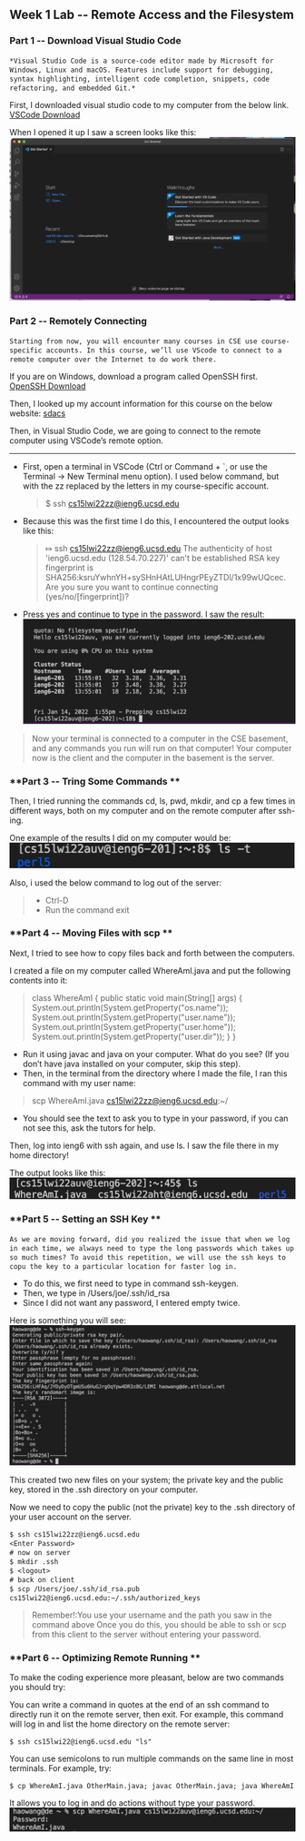 ## **Week 1 Lab -- Remote Access and the Filesystem**

### **Part 1 -- Download Visual Studio Code**

```
*Visual Studio Code is a source-code editor made by Microsoft for Windows, Linux and macOS. Features include support for debugging, syntax highlighting, intelligent code completion, snippets, code refactoring, and embedded Git.*
```

First, I downloaded visual studio code to my computer from the below link.
[VSCode Download](https://code.visualstudio.com/download)

When I opened it up I saw a screen looks like this: 
![VScode](VScode.png)

### **Part 2 -- Remotely Connecting**
```
Starting from now, you will encounter many courses in CSE use course-specific accounts. In this course, we’ll use VScode to connect to a remote computer over the Internet to do work there.
```

If you are on Windows, download a program called OpenSSH first. [OpenSSH Download](https://www.openssh.com)

Then, I looked up my account information for this course on the below website: 
[sdacs](https://sdacs.ucsd.edu/~icc/index.php)

Then, in Visual Studio Code, we are going to connect to the remote computer using VSCode’s remote option.

---

* First, open a terminal in VSCode (Ctrl or Command + `, or use the Terminal → New Terminal menu option). I used below command, but with the zz replaced by the letters in my course-specific account.
   > $ ssh cs15lwi22zz@ieng6.ucsd.edu

* Because this was the first time I do this, I encountered the output looks like this: 
  > ⤇ ssh cs15lwi22zz@ieng6.ucsd.edu The authenticity of host 'ieng6.ucsd.edu (128.54.70.227)' can't be established RSA key fingerprint is SHA256:ksruYwhnYH+sySHnHAtLUHngrPEyZTDl/1x99wUQcec. Are you sure you want to continue connecting (yes/no/[fingerprint])? 

* Press yes and continue to type in the password. I saw the result:
![sshlogin](2sshlogin.png)
 
>Now your terminal is connected to a computer in the CSE basement, and any commands you run will run on that computer! Your computer now is the client and the computer in the basement is the server.

### **Part 3 -- Tring Some Commands **

Then, I tried running the commands cd, ls, pwd, mkdir, and cp a few times in different ways, both on my computer and on the remote computer after ssh-ing. 

One example of the results I did on my computer would be: 
![Example Commands](3exampleCommand.png)

Also, i used the below command to log out of the server: 
> * Ctrl-D
> * Run the command exit

### **Part 4 -- Moving Files with scp **

Next, I tried to see how to copy files back and forth between the computers. 

I created a file on my computer called WhereAmI.java and put the following contents into it:

> class WhereAmI {
  public static void main(String[] args) {
    System.out.println(System.getProperty("os.name"));
    System.out.println(System.getProperty("user.name"));
    System.out.println(System.getProperty("user.home"));
    System.out.println(System.getProperty("user.dir"));
  }
}

* Run it using javac and java on your computer. What do you see? (If you don’t have java installed on your computer, skip this step).
* Then, in the terminal from the directory where I made the file, I ran this command with my user name:
> scp WhereAmI.java cs15lwi22zz@ieng6.ucsd.edu:~/
* You should see the text to ask you to type in your password, if you can not see this, ask the tutors for help.

Then, log into ieng6 with ssh again, and use ls. I saw the file there in my home directory! 

The output looks like this: 
![Result](4file.PNG)

### **Part 5 -- Setting an SSH Key **

```
As we are moving forward, did you realized the issue that when we log in each time, we always need to type the long passwords which takes up so much times? To avoid this repetition, we will use the ssh keys to copu the key to a particular location for faster log in. 
```
* To do this, we first need to type in command ssh-keygen. 
* Then, we type in /Users/joe/.ssh/id_rsa
* Since I did not want any password, I entered empty twice. 

Here is something you will see: 
![SSHkey](5Key.png)

This created two new files on your system; the private key and the public key, stored in the .ssh directory on your computer.

Now we need to copy the public (not the private) key to the .ssh directory of your user account on the server.

```
$ ssh cs15lwi22zz@ieng6.ucsd.edu
<Enter Password>
# now on server
$ mkdir .ssh
$ <logout>
# back on client
$ scp /Users/joe/.ssh/id_rsa.pub cs15lwi22@ieng6.ucsd.edu:~/.ssh/authorized_keys
```
>Remember!:You use your username and the path you saw in the command above
Once you do this, you should be able to ssh or scp from this client to the server without entering your password.

### **Part 6 -- Optimizing Remote Running **

To make the coding experience more pleasant, below are two commands you should try: 

You can write a command in quotes at the end of an ssh command to directly run it on the remote server, then exit. For example, this command will log in and list the home directory on the remote server:
```
$ ssh cs15lwi22@ieng6.ucsd.edu "ls"
```
You can use semicolons to run multiple commands on the same line in most terminals. For example, try:
```
$ cp WhereAmI.java OtherMain.java; javac OtherMain.java; java WhereAmI
```

It allows you to log in and do actions without type your password. 
![result](6WhereAmI.png)
